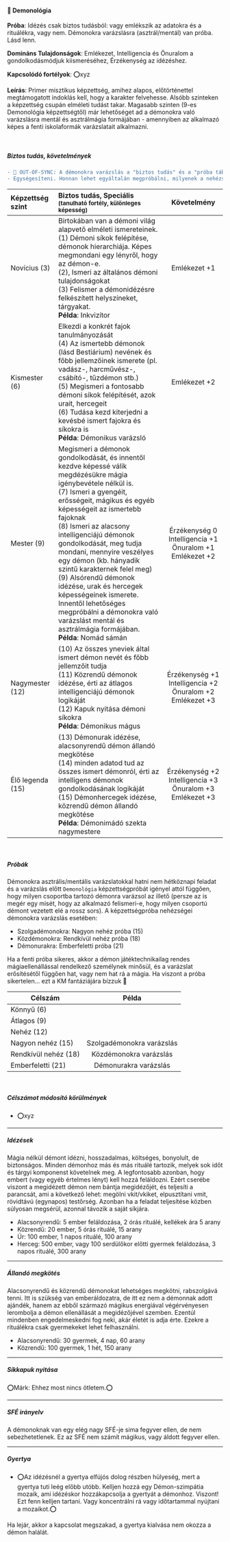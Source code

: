 #### 🔵 Demonológia

**Próba**: Idézés csak biztos tudásból: vagy emlékszik az adatokra és a rituálékra, vagy nem. Démonokra varázslásra (asztrál/mentál) van próba. Lásd lenn.

**Domináns Tulajdonságok**: Emlékezet, Intelligencia és Önuralom a gondolkodásmódjuk kiismeréséhez, Érzékenység az idézéshez.

**Kapcsolódó fortélyok**: ⭕xyz

**Leírás**: Primer misztikus képzettség, amihez alapos, előtörténettel megtámogatott indoklás kell, hogy a karakter felvehesse. Alsóbb szinteken a képzettség csupán elméleti tudást takar. Magasabb szinten (9-es Demonológia képzettségtől) már lehetőséget ad a démonokra való varázslásra mentál és asztrálmágia formájában -  amennyiben az alkalmazó képes a fenti iskolaformák varázslatait alkalmazni.

<br />

##### Biztos tudás, követelmények

```diff
- 🔹 OUT-OF-SYNC: A démonokra varázslás a "biztos tudás" és a "próba táblázatok" tartalmában inkonzisztens.
- Egységesíteni. Honnan lehet egyáltalán megpróbálni, milyenek a nehézségek. Vagy jó ahogy van most?
```

| Képzettség szint | Biztos tudás, Speciális <br /><sub>(tanulható fortély, különleges  képesség)</sub>                                                                                                                                                                                                                                                                                                                                                                                                                                                                                                 |                                         Követelmény                                         |
|:---------------- |:---------------------------------------------------------------------------------------------------------------------------------------------------------------------------------------------------------------------------------------------------------------------------------------------------------------------------------------------------------------------------------------------------------------------------------------------------------------------------------------------------------------------------------------------------------------------------------- |:-------------------------------------------------------------------------------------------:|
| Novícius (3)     | Birtokában van a démoni világ alapvető elméleti ismereteinek.<br />(1) Démoni síkok felépítése, démonok hierarchiája. Képes megmondani egy lényről, hogy az démon-e.<br />(2), Ismeri az általános démoni tulajdonságokat<br />(3) Felismer a démonidézésre felkészített helyszíneket, tárgyakat.<br />**Példa**: Inkvizítor                                                                                                                                                                                                                                                       |                                        Emlékezet +1                                         |
| Kismester (6)    | Elkezdi a konkrét fajok tanulmányozását<br />(4) Az ismertebb démonok (lásd Bestiárium) nevének és főbb jellemzőinek ismerete (pl. vadász-, harcművész-, csábító-, tűzdémon stb.)<br />(5) Megismeri a fontosabb démoni síkok felépítését, azok urait, hercegeit<br />(6) Tudása kezd kiterjedni a kevésbé ismert fajokra és síkokra is<br />**Példa**: Démonikus varázsló                                                                                                                                                                                                         |                                        Emlékezet +2                                         |
| Mester (9)       | Megismeri a démonok gondolkodását, és innentől kezdve képessé válik megdézésükre mágia igénybevétele nélkül is.<br />(7) Ismeri a gyengéit, erősségeit, mágikus és egyéb képességeit az ismertebb fajoknak<br />(8) Ismeri az alacsony intelligenciájú démonok gondolkodását, meg tudja mondani, mennyire veszélyes egy démon (kb. hányadik szintű karakternek felel meg)<br />(9) Alsórendű démonok idézése, urak és hercegek képességeinek ismerete. Innentől lehetőséges megpróbálni a démonokra való varázslást mentál és asztrálmágia formájában.<br />**Példa**: Nomád sámán | Érzékenység&nbsp;0<br />Intelligencia&nbsp;+1<br />Önuralom&nbsp;+1<br />Emlékezet&nbsp;+2  |
| Nagymester (12)  | (10) Az összes yneviek által ismert démon nevét és főbb jellemzőit tudja<br />(11) Közrendű démonok idézése, érti az átlagos intelligenciájú démonok logikáját<br />(12) Kapuk nyitása démoni síkokra<br />**Példa**: Démonikus mágus                                                                                                                                                                                                                                                                                                                                              | Érzékenység&nbsp;+1<br />Intelligencia&nbsp;+2<br />Önuralom&nbsp;+2<br />Emlékezet&nbsp;+3 |
| Élő legenda (15) | (13) Démonurak idézése, alacsonyrendű démon állandó megkötése<br />(14) minden adatod tud az összes ismert démonról, érti az intelligens démonok gondolkodásának logikáját<br />(15) Démonhercegek idézése, közrendű démon állandó megkötése<br />**Példa**: Démonimádó szekta nagymestere                                                                                                                                                                                                                                                                                         | Érzékenység&nbsp;+2<br />Intelligencia&nbsp;+3<br />Önuralom&nbsp;+3<br />Emlékezet&nbsp;+3 |

<br />

##### Próbák

Démonokra asztrális/mentális varázslatokkal hatni nem hétköznapi feladat és a varázslás előtt `Demonológia` képzettségpróbát igényel attól függően, hogy milyen csoportba tartozó démonra varázsol az illető (persze az is megér egy misét, hogy az alkalmazó felismeri-e, hogy milyen csoportú démont vezetett elé a rossz sors). A képzettségpróba nehézségei démonokra varázslás esetében:

- Szolgadémonokra: Nagyon nehéz próba (15)
- Közdémonokra: Rendkívül nehéz próba (18)
- Démonurakra: Emberfeletti próba (21)

Ha a fenti próba sikeres, akkor a démon játéktechnikailag rendes mágiaellenállással rendelkező személynek minősül, és a varázslat erősítésétől függően hat, vagy nem hat rá a mágia. Ha viszont a próba sikertelen... ezt a KM fantáziájára bízzuk 🙂

| Célszám | Példa  |
| ----------- | :-----------: |
| Könnyű       (6)  | |
| Átlagos      (9)  | |
| Nehéz        (12) | |
| Nagyon nehéz (15) | Szolgadémonokra varázslás |
| Rendkívül nehéz (18) | Közdémonokra varázslás |
| Emberfeletti (21) | Démonurakra varázslás |

<br />

##### Célszámot módosító körülmények

- ⭕xyz

---
##### Idézések

Mágia nélkül démont idézni, hosszadalmas, költséges, bonyolult, de biztonságos. Minden démonhoz más és más rituálé tartozik, melyek sok időt és tárgyi komponenst követelnek meg. A legfontosabb azonban, hogy embert (vagy egyéb értelmes lényt) kell hozzá feláldozni. Ezért cserébe viszont a megidézett démon nem bántja megidézőjét, és teljesíti a parancsát, ami a következő lehet: megölni vkit/vkiket, elpusztítani vmit, rövidtávú (egynapos) testőrség. Azonban ha a feladat teljesítése közben súlyosan megsérül, azonnal távozik a saját síkjára.

- Alacsonyrendű: 5 ember feláldozása, 2 órás rituálé, kellékek ára 5 arany
- Közrendű: 20 ember, 5 órás rituálé, 15 arany
- Úr: 100 ember, 1 napos rituálé, 100 arany
- Herceg: 500 ember, vagy 100 serdülőkor előtti gyermek feláldozása, 3 napos rituálé, 300 arany

---
##### Állandó megkötés

Alacsonyrendű és közrendű démonokat lehetséges megkötni, rabszolgává tenni. Itt is szükség van emberáldozatra, de itt ez nem a démonnak adott ajándék, hanem az ebből származó mágikus energiával végérvényesen lerombolja a démon ellenállását a megidézőjével szemben. Ezentúl mindenben engedelmeskedni fog neki, akár életét is adja érte. Ezekre a rituálékra csak gyermekeket lehet felhasználni.

- Alacsonyrendű: 30 gyermek, 4 nap, 60 arany
- Közrendű: 100 gyermek, 1 hét, 150 arany

---
##### Síkkapuk nyitása

⭕Márk: Ehhez most nincs ötletem.⭕


---
##### SFÉ irányelv

A démonoknak  van egy elég nagy SFÉ-je sima fegyver ellen, de nem sebezhetetlenek. Ez az SFÉ nem számít mágikus, vagy áldott fegyver ellen.

---
##### Gyertya

- ⭕Az idézésnél a gyertya elfújós dolog részben hülyeség, mert a gyertya tuti leég előbb utóbb. Kelljen hozzá egy Démon-szimpátia mozaik, ami idézéskor hozzákapcsolja a gyertyát a démonhoz. Viszont! Ezt fenn kelljen tartani. Vagy koncentrálni rá vagy időtartammal nyújtani a mozaikot.⭕

Ha lejár, akkor a kapcsolat megszakad, a gyertya kialvása nem okozza a démon halálát.
